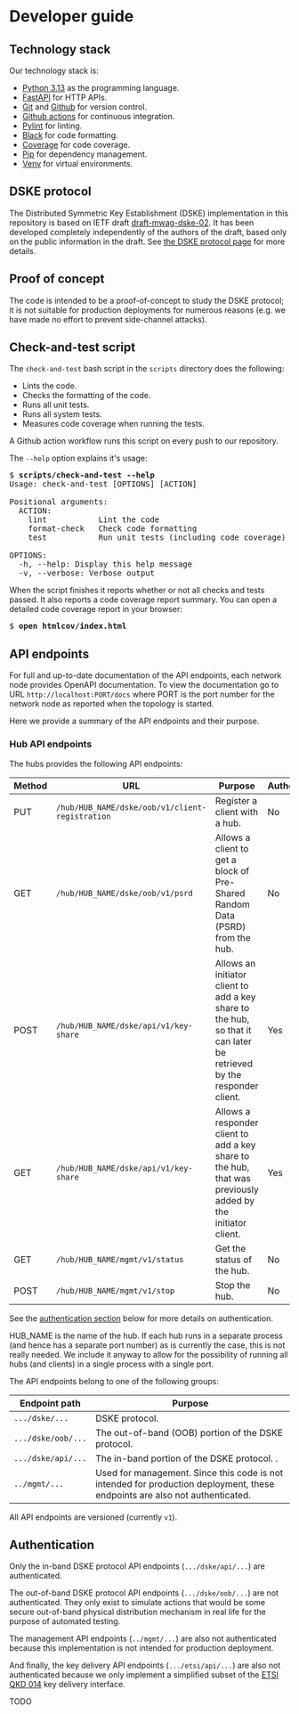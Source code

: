 # Developer guide

## Technology stack

Our technology stack is:
* [Python 3.13](https://www.python.org/) as the programming language.
* [FastAPI](https://www.python.org/) for HTTP APIs.
* [Git](https://git-scm.com/) and [Github](https://github.com/brunorijsman/dske-python) for version control.
* [Github actions](https://github.com/features/actions) for continuous integration.
* [Pylint](https://pypi.org/project/pylint/) for linting.
* [Black](https://black.readthedocs.io/) for code formatting.
* [Coverage](https://coverage.readthedocs.io/) for code coverage.
* [Pip](https://pypi.org/project/pip/) for dependency management.
* [Venv](https://docs.python.org/3/library/venv.html) for virtual environments.

## DSKE protocol

The Distributed Symmetric Key Establishment (DSKE) implementation in this repository is based on
IETF draft
[draft-mwag-dske-02](https://datatracker.ietf.org/doc/draft-mwag-dske/02/).
It has been developed completely independently of the authors of the draft, based only on the public
information in the draft.
See [the DSKE protocol page](/docs/dske-protocol.md) for more details.

## Proof of concept

The code is intended to be a proof-of-concept to study the DSKE protocol; it is not
suitable for  production deployments for numerous reasons (e.g. we have made no effort to prevent
side-channel attacks).

## Check-and-test script

The `check-and-test` bash script in the `scripts` directory does the following:
* Lints the code.
* Checks the formatting of the code.
* Runs all unit tests.
* Runs all system tests.
* Measures code coverage when running the tests.

A Github action workflow runs this script on every push to our repository.

The `--help` option explains it's usage:

<pre>
$ <b>scripts/check-and-test --help</b>
Usage: check-and-test [OPTIONS] [ACTION]

Positional arguments:
  ACTION:
    lint           Lint the code
    format-check   Check code formatting
    test           Run unit tests (including code coverage)

OPTIONS:
  -h, --help: Display this help message
  -v, --verbose: Verbose output
</pre>

When the script finishes it reports whether or not all checks and tests passed.
It also reports a code coverage report summary.
You can open a detailed code coverage report in your browser:

<pre>
$ <b>open htmlcov/index.html</b>
</pre>

## API endpoints

For full and up-to-date documentation of the API endpoints, each network node provides OpenAPI
documentation.
To view the documentation go to URL `http://localhost:PORT/docs` where PORT is the port number
for the network node as reported when the topology is started.

Here we provide a summary of the API endpoints and their purpose.

### Hub API endpoints

The hubs provides the following API endpoints:

| Method | URL | Purpose | Authenticated |
|-|-|-|-|
| PUT | `/hub/HUB_NAME/dske/oob/v1/client-registration` | Register a client with a hub. | No |
| GET | `/hub/HUB_NAME/dske/oob/v1/psrd` | Allows a client to get a block of Pre-Shared Random Data (PSRD) from the hub. | No |
| POST | `/hub/HUB_NAME/dske/api/v1/key-share` | Allows an initiator client to add a key share to the hub, so that it can later be retrieved by the responder client. | Yes |
| GET | `/hub/HUB_NAME/dske/api/v1/key-share` | Allows a responder client to add a key share to the hub, that was previously added by the initiator client. | Yes |
| GET | `/hub/HUB_NAME/mgmt/v1/status` | Get the status of the hub. | No |
| POST | `/hub/HUB_NAME/mgmt/v1/stop` | Stop the hub. | No |

See the [authentication section](#authentication) below for more details on authentication.

HUB_NAME is the name of the hub.
If each hub runs in a separate process (and hence has a separate port number) as is currently the
case, this is not really needed.
We include it anyway to allow for the possibility of running all hubs (and clients) in a single
process with a single port.

The API endpoints belong to one of the following groups:

| Endpoint path | Purpose |
|-|-|
| `.../dske/...` | DSKE protocol. |
 | `.../dske/oob/...` | The out-of-band (OOB) portion of the DSKE protocol.  |
| `.../dske/api/...` | The in-band portion of the DSKE protocol. . |
| `../mgmt/...` | Used for management. Since this code is not intended for production deployment, these endpoints are also not authenticated. |

All API endpoints are versioned (currently `v1`).



## Authentication

Only the in-band DSKE protocol API endpoints (`.../dske/api/...`) are authenticated.

The out-of-band DSKE protocol API endpoints (`.../dske/oob/...`) are not authenticated.
They only exist to simulate actions that would be some secure out-of-band physical distribution
mechanism in real life for the purpose of automated testing.

The management API endpoints (`../mgmt/...`) are also not authenticated because this implementation
is not intended for production deployment.

And finally, the key delivery API endpoints (`.../etsi/api/...`) are also not authenticated because
we only implement a simplified subset of the
[ETSI QKD 014](https://www.etsi.org/deliver/etsi_gs/QKD/001_099/014/01.01.01_60/gs_qkd014v010101p.pdf)
key delivery interface.

TODO
